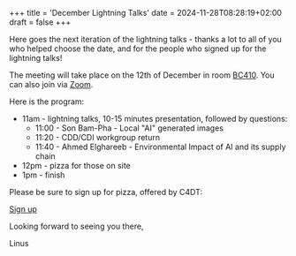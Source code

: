 +++
title = 'December Lightning Talks'
date = 2024-11-28T08:28:19+02:00
draft = false
+++

Here goes the next iteration of the lightning talks - thanks a lot to all of you who
helped choose the date, and for the people who signed up for the lightning talks!

The meeting will take place on the 12th of December in room
[BC410](https://plan.epfl.ch/?room==BC%20410).
You can also join via
[Zoom](https://epfl.zoom.us/j/61855575647?pwd=UwKq4Xf0J4lbsxwyewq0lgocavHf22.1).

Here is the program:
- 11am - lightning talks, 10-15 minutes presentation, followed by questions:
  - 11:00 - Son Bam-Pha - Local "AI" generated images
  - 11:20 - CDD/CDI workgroup return
  - 11:40 - Ahmed Elghareeb - Environmental Impact of AI and its supply chain
- 12pm - pizza for those on site
- 1pm - finish

Please be sure to sign up for pizza, offered by C4DT:

[Sign up](https://cryptpad.c4dt.org/form/#/2/form/view/j5FAch+vhzRfG9PFyYaz8OOSVQdgiby9SGrX5B7GN2I/)

Looking forward to seeing you there,

Linus
